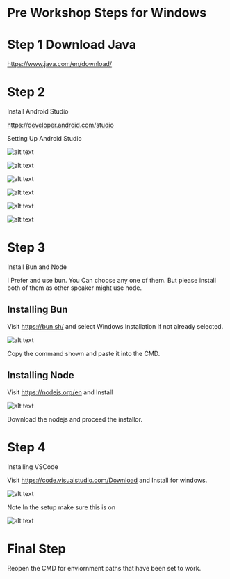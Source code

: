# Pre Workshop Steps for Windows

# Step 1 Download Java

https://www.java.com/en/download/


# Step 2

Install Android Studio

https://developer.android.com/studio

Setting Up Android Studio

![alt text](<Screenshot 2025-06-10 151609.png>)

![alt text](<Screenshot 2025-06-10 151614.png>)

![alt text](<Screenshot 2025-06-10 151619.png>)

![alt text](<Screenshot 2025-06-10 151630.png>)

![alt text](<Screenshot 2025-06-10 151856.png>)

![alt text](<Screenshot 2025-06-10 151907.png>)


# Step 3

Install Bun and Node

I Prefer and use bun. You Can choose any one of them. But please install both of them as other speaker might use node.

## Installing Bun

Visit https://bun.sh/ and select Windows Installation if not already selected.

![alt text](image.png)

Copy the command shown and paste it into the CMD.

## Installing Node

Visit https://nodejs.org/en and Install

![alt text](image-1.png)

Download the nodejs and proceed the installor.

# Step 4

Installing VSCode

Visit https://code.visualstudio.com/Download and Install for windows.

![alt text](image-2.png)

Note In the setup make sure this is on 

![alt text](<Screenshot 2025-06-10 152717.png>)

# Final Step 

Reopen the CMD for enviornment paths that have been set to work.